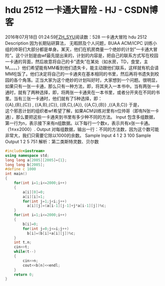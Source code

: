 # hdu 2512  一卡通大冒险 - HJ - CSDN博客
2016年07月18日 01:24:59[FZH_SYU](https://me.csdn.net/feizaoSYUACM)阅读数：528
一卡通大冒险  hdu 2512
Description 
因为长期钻研算法， 无暇顾及个人问题，BUAA ACM/ICPC 训练小组的帅哥们大部分都是单身。某天，他们在机房商量一个绝妙的计划”一卡通大冒险”。这个计划是由wf最先提出来的，计划的内容是，把自己的联系方式写在校园一卡通的背面，然后故意将自己的卡”遗失”在某处（如水房，TD，食堂，主M。。。。）他们希望能有MM看到他们遗失卡，能主动跟他们联系，这样就有机会请MM吃饭了。他们决定将自己的一卡通夹在基本相同的书里，然后再将书遗失到校园的各个角落。正当大家为这个绝妙的计划叫好时，大家想到一个问题。很明显，如果只有一张一卡通，那么只有一种方法，即，将其夹入一本书中。当有两张一卡通时，就有了两种选择，即，将两张一卡通夹在一本书里，或者分开夹在不同的书里。当有三张一卡通时，他们就有了5种选择，即：  
{{A},{B},{C}} , {{A,B},{C}}, {{B,C},{A}}, {{A,C},{B}} ,{{A,B,C}} 于是，  
这个邪恶计划的组织者wf希望了解，如果ACM训练对里有n位帅哥（即有N张一卡通），那么要把这些一卡通夹到书里有多少种不同的方法。 
Input 
包含多组数据，第一行为n，表示接下来有n组数据。以下每行一个数x，表示共有x张一卡通。（1≤x≤2000）. 
Output 
对每组数据，输出一行：不同的方法数，因为这个数可能非常大，我们只需要它除以1000的余数。 
Sample Input 
4 
1 
2 
3 
100 
Sample Output 
1 
2 
5 
751 
解析：第二类斯特灵数、贝尔数
```cpp
#include<iostream>
using namespace std;
long long a[2005][2005]={1};
long long b[2005];
#define c 1000
int main()
{
    for(int i=1;i<=2000;i++)
    {
        a[i][0]=0;
        a[i][i]=1;
        for(int j=1;j<i;j++)
          a[i][j]=(a[i-1][j-1]+j*a[i-1][j])%c;
    }
    for(int i=1;i<=2000;i++)
    {
        b[i]=0;
        for(int j=0;j<=i;j++)
          b[i]=(b[i]+a[i][j])%c;
    }
    int t,n;
    cin>>t;
    while(t--)
    {
        cin>>n;
        cout<<b[n]<<endl;
    }
    return 0;
}
```
